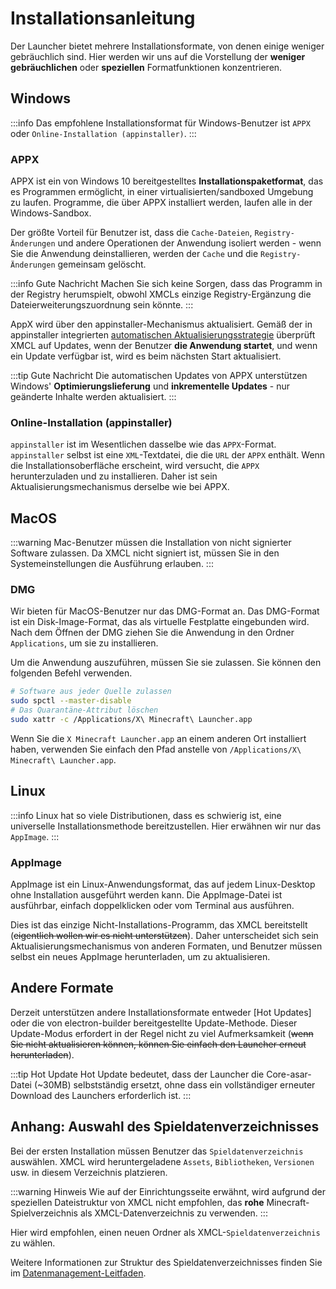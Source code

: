 # Installationsanleitung

Der Launcher bietet mehrere Installationsformate, von denen einige weniger gebräuchlich sind. Hier werden wir uns auf die Vorstellung der **weniger gebräuchlichen** oder **speziellen** Formatfunktionen konzentrieren.

## Windows

:::info
Das empfohlene Installationsformat für Windows-Benutzer ist `APPX` oder `Online-Installation (appinstaller)`.
:::

### APPX

APPX ist ein von Windows 10 bereitgestelltes **Installationspaketformat**, das es Programmen ermöglicht, in einer virtualisierten/sandboxed Umgebung zu laufen. Programme, die über APPX installiert werden, laufen alle in der Windows-Sandbox.

Der größte Vorteil für Benutzer ist, dass die `Cache-Dateien`, `Registry-Änderungen` und andere Operationen der Anwendung isoliert werden - wenn Sie die Anwendung deinstallieren, werden der `Cache` und die `Registry-Änderungen` gemeinsam gelöscht.

:::info Gute Nachricht
Machen Sie sich keine Sorgen, dass das Programm in der Registry herumspielt, obwohl XMCLs einzige Registry-Ergänzung die Dateierweiterungszuordnung sein könnte.
:::

AppX wird über den appinstaller-Mechanismus aktualisiert. Gemäß der in appinstaller integrierten [automatischen Aktualisierungsstrategie](https://learn.microsoft.com/en-us/windows/msix/app-installer/auto-update-and-repair--overview#automatic-updates) überprüft XMCL auf Updates, wenn der Benutzer **die Anwendung startet**, und wenn ein Update verfügbar ist, wird es beim nächsten Start aktualisiert.

:::tip Gute Nachricht
Die automatischen Updates von APPX unterstützen Windows' **Optimierungslieferung** und **inkrementelle Updates** - nur geänderte Inhalte werden aktualisiert.
:::

### Online-Installation (appinstaller)

`appinstaller` ist im Wesentlichen dasselbe wie das `APPX`-Format. `appinstaller` selbst ist eine `XML`-Textdatei, die die `URL` der `APPX` enthält. Wenn die Installationsoberfläche erscheint, wird versucht, die `APPX` herunterzuladen und zu installieren. Daher ist sein Aktualisierungsmechanismus derselbe wie bei APPX.

## MacOS

:::warning
Mac-Benutzer müssen die Installation von nicht signierter Software zulassen.
Da XMCL nicht signiert ist, müssen Sie in den Systemeinstellungen die Ausführung erlauben.
:::

### DMG

Wir bieten für MacOS-Benutzer nur das DMG-Format an. Das DMG-Format ist ein Disk-Image-Format, das als virtuelle Festplatte eingebunden wird. Nach dem Öffnen der DMG ziehen Sie die Anwendung in den Ordner `Applications`, um sie zu installieren.

Um die Anwendung auszuführen, müssen Sie sie zulassen. Sie können den folgenden Befehl verwenden.

```sh
# Software aus jeder Quelle zulassen
sudo spctl --master-disable
# Das Quarantäne-Attribut löschen
sudo xattr -c /Applications/X\ Minecraft\ Launcher.app
```

Wenn Sie die `X Minecraft Launcher.app` an einem anderen Ort installiert haben, verwenden Sie einfach den Pfad anstelle von `/Applications/X\ Minecraft\ Launcher.app`.

## Linux

:::info
Linux hat so viele Distributionen, dass es schwierig ist, eine universelle Installationsmethode bereitzustellen. Hier erwähnen wir nur das `AppImage`.
:::

### AppImage

AppImage ist ein Linux-Anwendungsformat, das auf jedem Linux-Desktop ohne Installation ausgeführt werden kann. Die AppImage-Datei ist ausführbar, einfach doppelklicken oder vom Terminal aus ausführen.

Dies ist das einzige Nicht-Installations-Programm, das XMCL bereitstellt (~~eigentlich wollen wir es nicht unterstützen~~). Daher unterscheidet sich sein Aktualisierungsmechanismus von anderen Formaten, und Benutzer müssen selbst ein neues AppImage herunterladen, um zu aktualisieren.

## Andere Formate

Derzeit unterstützen andere Installationsformate entweder [Hot Updates] oder die von electron-builder bereitgestellte Update-Methode. Dieser Update-Modus erfordert in der Regel nicht zu viel Aufmerksamkeit (~~wenn Sie nicht aktualisieren können, können Sie einfach den Launcher erneut herunterladen~~).

:::tip Hot Update
Hot Update bedeutet, dass der Launcher die Core-asar-Datei (~30MB) selbstständig ersetzt, ohne dass ein vollständiger erneuter Download des Launchers erforderlich ist.
:::

## Anhang: Auswahl des Spieldatenverzeichnisses

Bei der ersten Installation müssen Benutzer das `Spieldatenverzeichnis` auswählen. XMCL wird heruntergeladene `Assets`, `Bibliotheken`, `Versionen` usw. in diesem Verzeichnis platzieren.

:::warning Hinweis
Wie auf der Einrichtungsseite erwähnt, wird aufgrund der speziellen Dateistruktur von XMCL nicht empfohlen, das **rohe** Minecraft-Spielverzeichnis als XMCL-Datenverzeichnis zu verwenden.
:::

Hier wird empfohlen, einen neuen Ordner als XMCL-`Spieldatenverzeichnis` zu wählen.

Weitere Informationen zur Struktur des Spieldatenverzeichnisses finden Sie im [Datenmanagement-Leitfaden](/de/guide/manage.md#minecraft-related-data).
